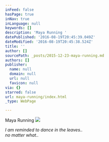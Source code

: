 ```yaml
---
inFeed: false
hasPage: true
inNav: true
inLanguage: null
keywords: []
description: 'Maya Running '
datePublished: '2016-08-19T20:45:39.049Z'
dateModified: '2016-08-19T20:45:38.524Z'
title: ''
author: []
sourcePath: _posts/2015-12-23-maya-running.md
authors: []
publisher:
  name: null
  domain: null
  url: null
  favicon: null
via: {}
starred: false
url: maya-running/index.html
_type: WebPage

---
```

Maya Running ![](https://the-grid-user-content.s3-us-west-2.amazonaws.com/77ca3723-572f-4681-b3d7-35ba2b435f25.gif)

_I am reminded to dance in the leaves..  
no matter what.._